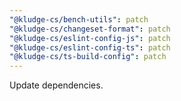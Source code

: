 ```yaml
---
"@kludge-cs/bench-utils": patch
"@kludge-cs/changeset-format": patch
"@kludge-cs/eslint-config-js": patch
"@kludge-cs/eslint-config-ts": patch
"@kludge-cs/ts-build-config": patch
---
```


Update dependencies.
